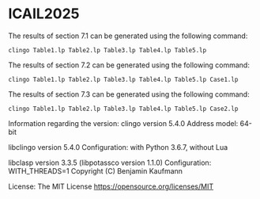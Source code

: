 # ICAIL2025


The results of section 7.1 can be generated using the following command:

`clingo Table1.lp Table2.lp Table3.lp Table4.lp Table5.lp` 

The results of section 7.2 can be generated using the following command:

`clingo Table1.lp Table2.lp Table3.lp Table4.lp Table5.lp Case1.lp`

The results of section 7.3 can be generated using the following command:

`clingo Table1.lp Table2.lp Table3.lp Table4.lp Table5.lp Case2.lp`



Information regarding the version: 
clingo version 5.4.0
Address model: 64-bit

libclingo version 5.4.0
Configuration: with Python 3.6.7, without Lua

libclasp version 3.3.5 (libpotassco version 1.1.0)
Configuration: WITH_THREADS=1
Copyright (C) Benjamin Kaufmann

License: The MIT License <https://opensource.org/licenses/MIT>
